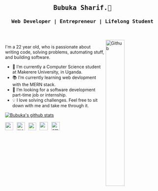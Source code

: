 <h2 align='center'><samp><strong>Bubuka Sharif.</strong>👋</samp></h2> 
<h3 align='center'> <samp>Web Developer | Entrepreneur  | Lifelong Student </samp></h3>
<br><br>

<img width="35%" align="right" alt="Github" src="https://user-images.githubusercontent.com/48678280/88862734-4903af80-d201-11ea-968b-9c939d88a37c.gif" />

I'm a 22 year old, who is passionate about writing code, solving problems, automating stuff, and building software.

- 🔭 I’m currently a Computer Science student at Makerere University, in Uganda.
- 📚 I’m currently learning web devlopment with the MERN stack.
- 👯 I’m looking for a software development part-time job or internship. 
- 💡 I love solving challenges. Feel free to sit down with me and take me through it.

<div>
  
<!--
<a>
<img align="left" src="https://github-readme-stats.vercel.app/api/top-langs/?username=sharifbubuka&theme=algolia&hide=html,dockerfile" alt="francislagares" />
</a>
--> 
[![Bubuka's github stats](https://github-readme-stats.vercel.app/api?username=sharifbubuka&show_icons=true&theme=algolia)](https://github.com/sharifbubuka)
</div>

<p align='left'>
<a href="https://www.linkedin.com/in/bubuka-sharif-74156b176/"><img height="26" src="https://img.shields.io/badge/linkedin-%230077B5.svg?&style=for-the-badge&logo=linkedin&logoColor=white"></a>&nbsp;&nbsp;
<a href="https://medium.com/@sharifbubuka256"><img height="26" src="https://img.shields.io/badge/medium-%2312100E.svg?&style=for-the-badge&logo=medium&logoColor=white" alt="medium profile"></a>&nbsp;&nbsp;
<a href="https://twitter.com/bubuka_sharif"><img height="25" src="https://img.shields.io/badge/twitter-%231DA1F2.svg?&style=for-the-badge&logo=twitter&logoColor=white"></a>&nbsp;&nbsp;
<a href="https://jaywonder20.netlify.app/"><img height="27" src="https://img.shields.io/badge/portfolio-%2312100E.svg?&style=for-the-badge&logo=superuser&logoColor=white" alt=""></a>&nbsp;&nbsp;
<a href="mailto:bubukasharif.work@gmail.com"><img height="27" src="https://img.shields.io/badge/Email-%230077B5.svg?&style=for-the-badge&logo=gmail" alt="email address"></a>
</p>
